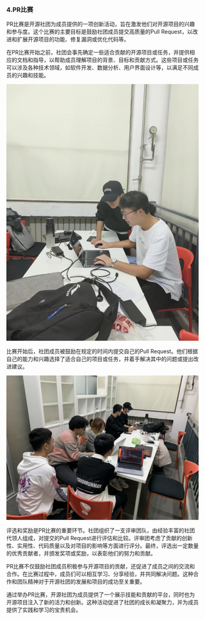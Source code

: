 ### 4.PR比赛
PR比赛是开源社团为成员提供的一项创新活动，旨在激发他们对开源项目的兴趣和参与度。这个比赛的主要目标是鼓励社团成员提交高质量的Pull Request，以改进和扩展开源项目的功能、修复漏洞或优化代码等。

在PR比赛开始之前，社团会事先确定一些适合贡献的开源项目或任务，并提供相应的文档和指导，以帮助成员理解项目的背景、目标和贡献方式。这些项目或任务可以涉及各种技术领域，如软件开发、数据分析、用户界面设计等，以满足不同成员的兴趣和技能。

![图片1](./img/img4.1.jpeg)

比赛开始后，社团成员被鼓励在规定的时间内提交自己的Pull Request。他们根据自己的能力和兴趣选择了适合自己的项目或任务，并着手解决其中的问题或提出改进建议。

![图片2](./img/img4.2.jpeg)

评选和奖励是PR比赛的重要环节。社团组织了一支评审团队，由经验丰富的社团代领人组成，对提交的Pull Request进行评估和比较。评审团考虑了贡献的创新性、实用性、代码质量以及对项目的影响等方面进行评分。最终，评选出一定数量的优秀贡献者，并颁发奖项或奖励，以表彰他们的努力和贡献。

PR比赛不仅鼓励社团成员积极参与开源项目的贡献，还促进了成员之间的交流和合作。在比赛过程中，成员们可以相互学习、分享经验，并共同解决问题。这种合作和团队精神对于开源社团的发展和项目的成功至关重要。

通过举办PR比赛，开源社团为成员提供了一个展示技能和贡献的平台，同时也为开源项目注入了新的活力和创新。这种活动促进了社团的成长和凝聚力，并为成员提供了实践和学习的宝贵机会。